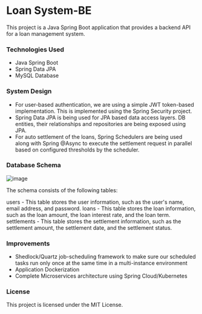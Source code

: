 # Loan System-BE

This project is a Java Spring Boot application that provides a backend API for a loan management system.
### Technologies Used
- Java Spring Boot
- Spring Data JPA
- MySQL Database

### System Design
- For user-based authentication, we are using a simple JWT token-based implementation. This is implemented using the Spring Security project.
- Spring Data JPA is being used for JPA based data access layers. DB entities, their relationships and repositories are being exposed using JPA.
- For auto settlement of the loans, Spring Schedulers are being used along with Spring @Async to execute the settlement request in parallel based on configured thresholds by the scheduler.

### Database Schema 
![image](https://user-images.githubusercontent.com/12005138/154504507-8fccc00d-89c3-4bd7-9d5a-80d012f5ed25.png)

The schema consists of the following tables:

users - This table stores the user information, such as the user's name, email address, and password.
loans - This table stores the loan information, such as the loan amount, the loan interest rate, and the loan term.
settlements - This table stores the settlement information, such as the settlement amount, the settlement date, and the settlement status.

### Improvements
- Shedlock/Quartz job-scheduling framework to make sure our scheduled tasks run only once at the same time in a multi-instance environment
- Application Dockerization
- Complete Microservices architecture using Spring Cloud/Kubernetes

### License
This project is licensed under the MIT License.

